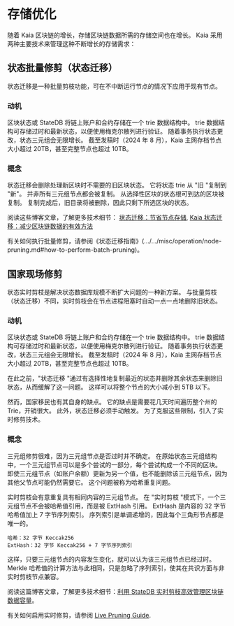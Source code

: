 # 存储优化

随着 Kaia 区块链的增长，存储区块链数据所需的存储空间也在增长。 Kaia 采用两种主要技术来管理这种不断增长的存储需求：

## 状态批量修剪（状态迁移）

状态迁移是一种批量剪枝功能，可在不中断运行节点的情况下应用于现有节点。

### 动机

区块状态或 StateDB 将链上账户和合约存储在一个 trie 数据结构中。 trie 数据结构可存储过时和最新状态，以便使用梅克尔散列进行验证。 随着事务执行状态更改，状态三元组会无限增长。 截至发稿时（2024 年 8 月），Kaia 主网存档节点大小超过 20TB，甚至完整节点也超过 10TB。

### 概念

状态迁移会删除处理新区块时不需要的旧区块状态。 它将状态 trie 从 "旧 "复制到 "新"。 并非所有三元组节点都会被复制。 从选择性区块的状态根可到达的区块被复制。 复制完成后，旧目录将被删除，因此只剩下所选区块的状态。

阅读这些博客文章，了解更多技术细节：
[状态迁移：节省节点存储](https://medium.com/klaytn/klaytn-v1-5-0-state-migration-saving-node-storage-1358d87e4a7a),
[Kaia 状态迁移：减少区块链数据的有效方法](https://medium.com/klaytn/klaytn-state-migration-an-efficient-way-to-reduce-blockchain-data-6615a3b36523)

有关如何执行批量修剪，请参阅《状态迁移指南》(.../.../misc/operation/node-pruning.md#how-to-perform-batch-pruning)。

## 国家现场修剪

状态实时剪枝是解决状态数据库规模不断扩大问题的一种新方案。 与批量剪枝（状态迁移）不同，实时剪枝会在节点进程阻塞时自动一点一点地删除旧状态。

### 动机

区块状态或 StateDB 将链上账户和合约存储在一个 trie 数据结构中。 trie 数据结构可存储过时和最新状态，以便使用梅克尔散列进行验证。 随着事务执行状态更改，状态三元组会无限增长。 截至发稿时（2024 年 8 月），Kaia 主网存档节点大小超过 20TB，甚至完整节点也超过 10TB。

在此之前，"状态迁移 "通过有选择性地复制最近的状态并删除其余状态来删除旧状态，从而缓解了这一问题。 这样可以将整个节点的大小减小到 5TB 以下。

然而，国家移民也有其自身的缺点。 它的缺点是需要花几天时间遍历整个州的 Trie，开销很大。 此外，状态迁移必须手动触发。 为了克服这些限制，引入了实时修剪技术。

### 概念

三元组修剪很难，因为三元组节点是否过时并不确定。 在原始状态三元组结构中，一个三元组节点可以是多个尝试的一部分，每个尝试构成一个不同的区块。 即使三元组节点（如账户余额）更新为另一个值，也不能删除该三元组节点，因为其他父节点可能仍然需要它。 这个问题被称为哈希重复问题。

实时剪枝会有意重复具有相同内容的三元组节点。 在 "实时剪枝 "模式下，一个三元组节点不会被哈希值引用，而是被 ExtHash 引用。 ExtHash 是内容的 32 字节哈希值加上 7 字节序列索引。 序列索引是单调递增的，因此每个三角形节点都是唯一的。

```
哈希：32 字节 Keccak256
ExtHash：32 字节 Keccak256 + 7 字节序列索引
```

这样，只要三元组节点的内容发生变化，就可以认为该三元组节点已经过时。 Merkle 哈希值的计算方法与此相同，只是忽略了序列索引，使其在共识方面与非实时剪枝节点兼容。

阅读这篇博客文章，了解更多技术细节：[利用 StateDB 实时剪枝高效管理区块链数据容量](https://medium.com/klaytn/strong-efficient-management-of-blockchain-data-capacity-with-statedb-live-pruning-strong-6aaa09b05f91)。

有关如何启用实时修剪，请参阅 [Live Pruning Guide](../../misc/operation/node-pruning.md#how-to-perform-live-pruning).
